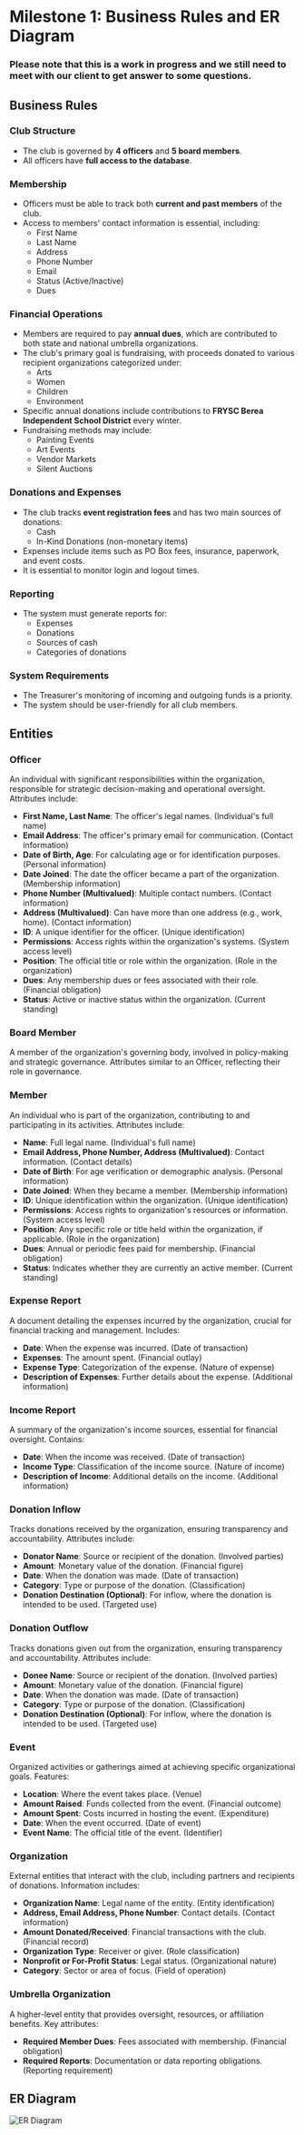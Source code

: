 # Milestone 1: Business Rules and ER Diagram

### Please note that this is a work in progress and we still need to meet with our client to get answer to some questions. 

## Business Rules

### Club Structure
- The club is governed by **4 officers** and **5 board members**.
- All officers have **full access to the database**.

### Membership
- Officers must be able to track both **current and past members** of the club.
- Access to members' contact information is essential, including:
  - First Name
  - Last Name
  - Address
  - Phone Number
  - Email
  - Status (Active/Inactive)
  - Dues

### Financial Operations
- Members are required to pay **annual dues**, which are contributed to both state and national umbrella organizations.
- The club's primary goal is fundraising, with proceeds donated to various recipient organizations categorized under:
  - Arts
  - Women
  - Children
  - Environment
- Specific annual donations include contributions to **FRYSC Berea Independent School District** every winter.
- Fundraising methods may include:
  - Painting Events
  - Art Events
  - Vendor Markets
  - Silent Auctions

### Donations and Expenses
- The club tracks **event registration fees** and has two main sources of donations:
  - Cash
  - In-Kind Donations (non-monetary items)
- Expenses include items such as PO Box fees, insurance, paperwork, and event costs.
- It is essential to monitor login and logout times.

### Reporting
- The system must generate reports for:
  - Expenses
  - Donations
  - Sources of cash
  - Categories of donations

### System Requirements
- The Treasurer's monitoring of incoming and outgoing funds is a priority.
- The system should be user-friendly for all club members.

## Entities


### Officer
An individual with significant responsibilities within the organization, responsible for strategic decision-making and operational oversight. Attributes include:
- **First Name, Last Name**: The officer's legal names. (Individual's full name)
- **Email Address**: The officer's primary email for communication. (Contact information)
- **Date of Birth, Age**: For calculating age or for identification purposes. (Personal information)
- **Date Joined**: The date the officer became a part of the organization. (Membership information)
- **Phone Number (Multivalued)**: Multiple contact numbers. (Contact information)
- **Address (Multivalued)**: Can have more than one address (e.g., work, home). (Contact information)
- **ID**: A unique identifier for the officer. (Unique identification)
- **Permissions**: Access rights within the organization's systems. (System access level)
- **Position**: The official title or role within the organization. (Role in the organization)
- **Dues**: Any membership dues or fees associated with their role. (Financial obligation)
- **Status**: Active or inactive status within the organization. (Current standing)

### Board Member
A member of the organization's governing body, involved in policy-making and strategic governance. Attributes similar to an Officer, reflecting their role in governance.

### Member
An individual who is part of the organization, contributing to and participating in its activities. Attributes include:
- **Name**: Full legal name. (Individual's full name)
- **Email Address, Phone Number, Address (Multivalued)**: Contact information. (Contact details)
- **Date of Birth**: For age verification or demographic analysis. (Personal information)
- **Date Joined**: When they became a member. (Membership information)
- **ID**: Unique identification within the organization. (Unique identification)
- **Permissions**: Access rights to organization's resources or information. (System access level)
- **Position**: Any specific role or title held within the organization, if applicable. (Role in the organization)
- **Dues**: Annual or periodic fees paid for membership. (Financial obligation)
- **Status**: Indicates whether they are currently an active member. (Current standing)

### Expense Report
A document detailing the expenses incurred by the organization, crucial for financial tracking and management. Includes:
- **Date**: When the expense was incurred. (Date of transaction)
- **Expenses**: The amount spent. (Financial outlay)
- **Expense Type**: Categorization of the expense. (Nature of expense)
- **Description of Expenses**: Further details about the expense. (Additional information)

### Income Report
A summary of the organization's income sources, essential for financial oversight. Contains:
- **Date**: When the income was received. (Date of transaction)
- **Income Type**: Classification of the income source. (Nature of income)
- **Description of Income**: Additional details on the income. (Additional information)

### Donation Inflow
Tracks donations received by  the organization, ensuring transparency and accountability. Attributes include:
- **Donator Name**: Source or recipient of the donation. (Involved parties)
- **Amount**: Monetary value of the donation. (Financial figure)
- **Date**: When the donation was made. (Date of transaction)
- **Category**: Type or purpose of the donation. (Classification)
- **Donation Destination (Optional)**: For inflow, where the donation is intended to be used. (Targeted use)

### Donation Outflow
Tracks donations given out from the organization, ensuring transparency and accountability. Attributes include:
- **Donee Name**: Source or recipient of the donation. (Involved parties)
- **Amount**: Monetary value of the donation. (Financial figure)
- **Date**: When the donation was made. (Date of transaction)
- **Category**: Type or purpose of the donation. (Classification)
- **Donation Destination (Optional)**: For inflow, where the donation is intended to be used. (Targeted use)

### Event
Organized activities or gatherings aimed at achieving specific organizational goals. Features:
- **Location**: Where the event takes place. (Venue)
- **Amount Raised**: Funds collected from the event. (Financial outcome)
- **Amount Spent**: Costs incurred in hosting the event. (Expenditure)
- **Date**: When the event occurred. (Date of event)
- **Event Name**: The official title of the event. (Identifier)

### Organization
External entities that interact with the club, including partners and recipients of donations. Information includes:
- **Organization Name**: Legal name of the entity. (Entity identification)
- **Address, Email Address, Phone Number**: Contact details. (Contact information)
- **Amount Donated/Received**: Financial transactions with the club. (Financial record)
- **Organization Type**: Receiver or giver. (Role classification)
- **Nonprofit or For-Profit Status**: Legal status. (Organizational nature)
- **Category**: Sector or area of focus. (Field of operation)

### Umbrella Organization
A higher-level entity that provides oversight, resources, or affiliation benefits. Key attributes:
- **Required Member Dues**: Fees associated with membership. (Financial obligation)
- **Required Reports**: Documentation or data reporting obligations. (Reporting requirement)

## ER Diagram

![ER Diagram](./ER%20Diagram%20(updated).jpg)

